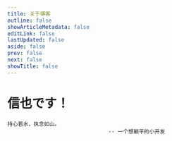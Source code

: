 ```yaml
---
title: 关于博客
outline: false
showArticleMetadata: false
editLink: false
lastUpdated: false
aside: false
prev: false
next: false
showTitle: false
---
```


# 信也<Badge type="tip" text="shinya" class="small"/>です！

```sh:no-line-numbers
持心若水，执念如山。
                                -- 一个想躺平的小开发
```